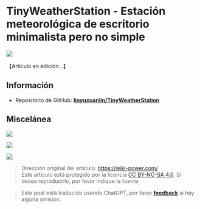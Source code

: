 # TinyWeatherStation - Estación meteorológica de escritorio minimalista pero no simple

![](https://wiki-media-1253965369.cos.ap-guangzhou.myqcloud.com/img/202308132245962.png)

【Artículo en edición...】

## Información

- Repositorio de GitHub: [**linyuxuanlin/TinyWeatherStation**](https://github.com/linyuxuanlin/TinyWeatherStation)

## Miscelánea

![](https://wiki-media-1253965369.cos.ap-guangzhou.myqcloud.com/img/202308132244295.png)

![](https://wiki-media-1253965369.cos.ap-guangzhou.myqcloud.com/img/202308132245903.png)

![](https://wiki-media-1253965369.cos.ap-guangzhou.myqcloud.com/img/202308132245214.png)

> Dirección original del artículo: <https://wiki-power.com/>  
> Este artículo está protegido por la licencia [CC BY-NC-SA 4.0](https://creativecommons.org/licenses/by/4.0/deed.zh). Si desea reproducirlo, por favor indique la fuente.

> Este post está traducido usando ChatGPT, por favor [**feedback**](https://github.com/linyuxuanlin/Wiki_MkDocs/issues/new) si hay alguna omisión.